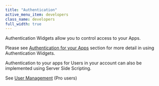```yaml
---
title: "Authentication"
active_menu_item: developers
class_name: developers
full_width: true
---
```



Authentication Widgets allow you to control access to your Apps.

Please see [Authentication for your Apps](/developers/documentation/product-guide/advanced-features/authentication-for-your-apps/) section for more detail in using Authentication Widgets.

Authentication to your apps for Users in your account can also be implemented using Server Side Scripting.

See [User Management](/developers/documentation/scripting-apis/server-side-api/sys-object/user-management/) (Pro users)
